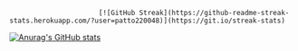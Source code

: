 






                          [![GitHub Streak](https://github-readme-streak-stats.herokuapp.com/?user=patto220048)](https://git.io/streak-stats)

[![Anurag's GitHub stats](https://github-readme-stats.vercel.app/api?username=patto220048&show_icons=true&theme=radical)](https://github.com/anuraghazra/github-readme-stats)

